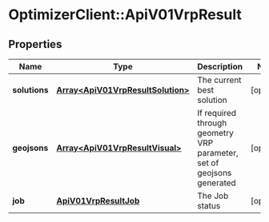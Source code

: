 # OptimizerClient::ApiV01VrpResult

## Properties
Name | Type | Description | Notes
------------ | ------------- | ------------- | -------------
**solutions** | [**Array&lt;ApiV01VrpResultSolution&gt;**](ApiV01VrpResultSolution.md) | The current best solution | [optional] 
**geojsons** | [**Array&lt;ApiV01VrpResultVisual&gt;**](ApiV01VrpResultVisual.md) | If required through geometry VRP parameter, set of geojsons generated | [optional] 
**job** | [**ApiV01VrpResultJob**](ApiV01VrpResultJob.md) | The Job status | [optional] 


